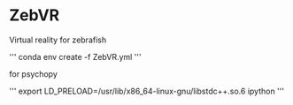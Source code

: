 # ZebVR
Virtual reality for zebrafish

'''
conda env create -f ZebVR.yml
'''

for psychopy

'''
export LD_PRELOAD=/usr/lib/x86_64-linux-gnu/libstdc++.so.6
ipython
'''
